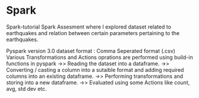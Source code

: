 # Spark
Spark-tutorial
Spark Assesment where I explored dataset related to earthquakes and relation between certain parameters pertaining to the earthquakes.

Pyspark version 3.0
dataset format : Comma Seperated format (.csv)
Various Transformations and Actions oprations are performed using build-in functions in pyspark
->> Reading the dataset into a dataframe.
->> Converting / casting a column into a sutaible format and adding required columns into an existing dataframe.
->> Performing transformations and storing into a new dataframe.
->> Evaluated using some Actions like count, avg, std dev etc.
